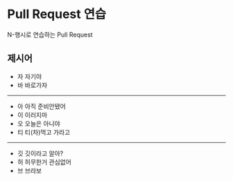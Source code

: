 # Pull Request 연습
N-행시로 연습하는 Pull Request

## 제시어
- 자 자기야
- 바 바로가자
---
- 아 아직 준비안됐어
- 이 이러지마
- 오 오늘은 아니야
- 티 티(차)먹고 가라고
---
- 깃 깃이라고 알아?
- 허 허무한거 관심없어
- 브 브라보




